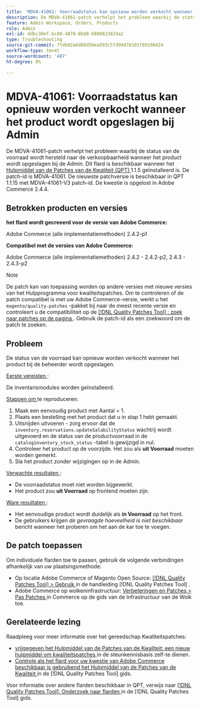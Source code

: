 ```yaml
---
title: 'MDVA-41061: Voorraadstatus kan opnieuw worden verkocht wanneer het product wordt opgeslagen bij Admin'
description: De MDVA-41061-patch verhelpt het probleem waarbij de status van de voorraad wordt hersteld naar de verkoopbaarheid wanneer het product wordt opgeslagen bij de Admin. Deze patch is beschikbaar wanneer [Quality Patches Tool (QPT)] (https://experienceleague.adobe.com/nl/docs/commerce-operations/tools/quality-patches-tool/quality-patches-tool-to-self-serve-quality-patches) 1.1.5 is geïnstalleerd. De patch-id is MDVA-41061. De nieuwste patchversie is beschikbaar in QPT 1.1.15 met MDVA-41061-V3 patch-id. De kwestie is opgelost in Adobe Commerce 2.4.4.
feature: Admin Workspace, Orders, Products
role: Admin
exl-id: ddbc30ef-bc88-4878-8bd8-6880823819a2
type: Troubleshooting
source-git-commit: 7fdb02a6d89d50ea593c5fd99d78101f89198424
workflow-type: tm+mt
source-wordcount: '487'
ht-degree: 0%

---
```


# MDVA-41061: Voorraadstatus kan opnieuw worden verkocht wanneer het product wordt opgeslagen bij Admin

De MDVA-41061-patch verhelpt het probleem waarbij de status van de voorraad wordt hersteld naar de verkoopbaarheid wanneer het product wordt opgeslagen bij de Admin. Dit flard is beschikbaar wanneer het [ Hulpmiddel van de Patches van de Kwaliteit (QPT) ](https://experienceleague.adobe.com/nl/docs/commerce-operations/tools/quality-patches-tool/quality-patches-tool-to-self-serve-quality-patches) 1.1.5 geïnstalleerd is. De patch-id is MDVA-41061. De nieuwste patchversie is beschikbaar in QPT 1.1.15 met MDVA-41061-V3 patch-id. De kwestie is opgelost in Adobe Commerce 2.4.4.

## Betrokken producten en versies

**het flard wordt gecreeerd voor de versie van Adobe Commerce:**

Adobe Commerce (alle implementatiemethoden) 2.4.2-p1

**Compatibel met de versies van Adobe Commerce:**

Adobe Commerce (alle implementatiemethoden) 2.4.2 - 2.4.2-p2, 2.4.3 - 2.4.3-p2

>[!NOTE]
>
>De patch kan van toepassing worden op andere versies met nieuwe versies van het Hulpprogramma voor kwaliteitspatches. Om te controleren of de patch compatibel is met uw Adobe Commerce-versie, werkt u het `magento/quality-patches` -pakket bij naar de meest recente versie en controleert u de compatibiliteit op de [[!DNL Quality Patches Tool] : zoek naar patches op de pagina ](https://experienceleague.adobe.com/nl/docs/commerce-operations/tools/quality-patches-tool/quality-patches-tool-to-self-serve-quality-patches) . Gebruik de patch-id als een zoekwoord om de patch te zoeken.

## Probleem

De status van de voorraad kan opnieuw worden verkocht wanneer het product bij de beheerder wordt opgeslagen.

<u> Eerste vereisten </u>:

De inventarismodules worden geïnstalleerd.

<u> Stappen om </u> te reproduceren:

1. Maak een eenvoudig product met Aantal = 1.
1. Plaats een bestelling met het product dat u in stap 1 hebt gemaakt.
1. Uitsnijden uitvoeren - zorg ervoor dat de `inventory.reservations.updateSalabilityStatus` wachtrij wordt uitgevoerd en de status van de productvoorraad in de `cataloginventory_stock_status` -tabel is gewijzigd in nul.
1. Controleer het product op de voorzijde. Het zou als **uit Voorraad** moeten worden gemerkt.
1. Sla het product zonder wijzigingen op in de Admin.

<u> Verwachte resultaten </u>:

* De voorraadstatus moet niet worden bijgewerkt.
* Het product zou **uit Voorraad** op frontend moeten zijn.

<u> Ware resultaten </u>:

* Het eenvoudige product wordt duidelijk als **in Voorraad** op het front.
* De gebruikers krijgen *de gevraagde hoeveelheid is niet beschikbaar* bericht wanneer het proberen om het aan de kar toe te voegen.

## De patch toepassen

Om individuele flarden toe te passen, gebruik de volgende verbindingen afhankelijk van uw plaatsingsmethode:

* Op locatie Adobe Commerce of Magento Open Source: [[!DNL Quality Patches Tool] > Gebruik ](/help/tools/quality-patches-tool/usage.md) in de handleiding [!DNL Quality Patches Tool] .
* Adobe Commerce op wolkeninfrastructuur: [ Verbeteringen en Patches > Pas Patches ](https://experienceleague.adobe.com/docs/commerce-cloud-service/user-guide/develop/upgrade/apply-patches.html?lang=nl-NL) in Commerce op de gids van de Infrastructuur van de Wolk toe.

## Gerelateerde lezing

Raadpleeg voor meer informatie over het gereedschap Kwaliteitspatches:

* [ vrijgegeven het Hulpmiddel van de Patches van de Kwaliteit: een nieuw hulpmiddel om kwaliteitspatches ](https://experienceleague.adobe.com/nl/docs/commerce-operations/tools/quality-patches-tool/quality-patches-tool-to-self-serve-quality-patches) in de steunkennisbasis zelf-te dienen.
* [ Controle als het flard voor uw kwestie van Adobe Commerce beschikbaar is gebruikend het Hulpmiddel van de Patches van de Kwaliteit ](/help/tools/quality-patches-tool/patches-available-in-qpt/check-patch-for-magento-issue-with-magento-quality-patches.md) in de [!DNL Quality Patches Tool] gids.

Voor informatie over andere flarden beschikbaar in QPT, verwijs naar [[!DNL Quality Patches Tool]: Onderzoek naar flarden ](https://experienceleague.adobe.com/tools/commerce-quality-patches/index.html?lang=nl-NL) in de [!DNL Quality Patches Tool] gids.
